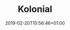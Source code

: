 ---
title: "Kolonial"
description: ""
date: 2019-02-20T10:56:46+01:00
draft: false
weight: "6"
logo: "/images/customers/kolonial.webp"
hidden: true
---